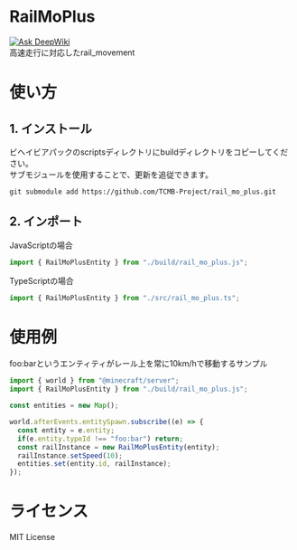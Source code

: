 # RailMoPlus
[![Ask DeepWiki](https://deepwiki.com/badge.svg)](https://deepwiki.com/TCMB-Project/rail_mo_plus)  
高速走行に対応したrail_movement

# 使い方
## 1. インストール
ビヘイビアパックのscriptsディレクトリにbuildディレクトリをコピーしてください。  
サブモジュールを使用することで、更新を追従できます。
```shell
git submodule add https://github.com/TCMB-Project/rail_mo_plus.git
```
## 2. インポート
JavaScriptの場合
```javascript
import { RailMoPlusEntity } from "./build/rail_mo_plus.js";
```
TypeScriptの場合
```typescript
import { RailMoPlusEntity } from "./src/rail_mo_plus.ts";
```

# 使用例
foo:barというエンティティがレール上を常に10km/hで移動するサンプル
```javascript
import { world } from "@minecraft/server";
import { RailMoPlusEntity } from "./build/rail_mo_plus.js";

const entities = new Map();

world.afterEvents.entitySpawn.subscribe((e) => {
  const entity = e.entity;
  if(e.entity.typeId !== "foo:bar") return;
  const railInstance = new RailMoPlusEntity(entity);
  railInstance.setSpeed(10);
  entities.set(entity.id, railInstance);
});
```

# ライセンス
MIT License